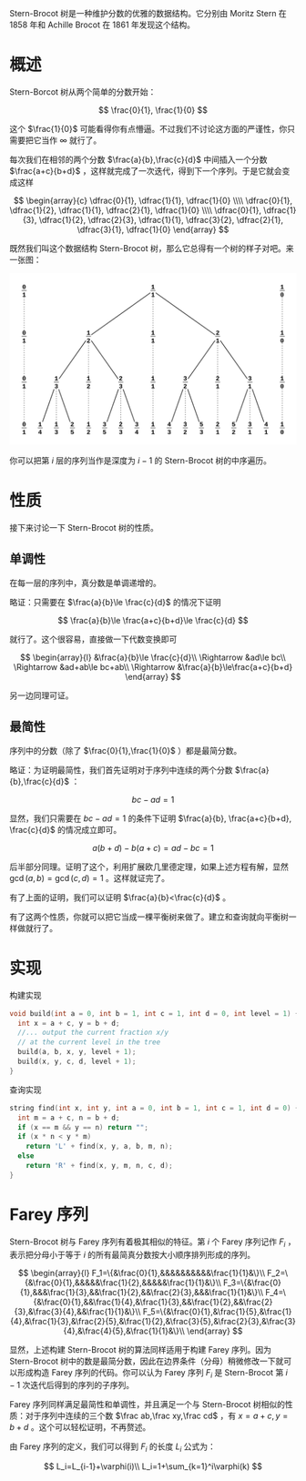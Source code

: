 Stern-Brocot 树是一种维护分数的优雅的数据结构。它分别由 Moritz Stern 在 1858 年和 Achille Brocot 在 1861 年发现这个结构。

# 概述

Stern-Borcot 树从两个简单的分数开始：

$$
\frac{0}{1}, \frac{1}{0}
$$

这个 $\frac{1}{0}$ 可能看得你有点懵逼。不过我们不讨论这方面的严谨性，你只需要把它当作 $\infty$ 就行了。

每次我们在相邻的两个分数 $\frac{a}{b},\frac{c}{d}$ 中间插入一个分数 $\frac{a+c}{b+d}$ ，这样就完成了一次迭代，得到下一个序列。于是它就会变成这样

$$
\begin{array}{c}
\dfrac{0}{1}, \dfrac{1}{1}, \dfrac{1}{0} \\\\
\dfrac{0}{1}, \dfrac{1}{2}, \dfrac{1}{1}, \dfrac{2}{1}, \dfrac{1}{0} \\\\
\dfrac{0}{1}, \dfrac{1}{3}, \dfrac{1}{2}, \dfrac{2}{3}, \dfrac{1}{1}, \dfrac{3}{2}, \dfrac{2}{1}, \dfrac{3}{1}, \dfrac{1}{0}
\end{array}
$$

既然我们叫这个数据结构 Stern-Brocot 树，那么它总得有一个树的样子对吧。来一张图：

![pic](./images/stern-brocot1.png)

你可以把第 $i$ 层的序列当作是深度为 $i-1$ 的 Stern-Brocot 树的中序遍历。

# 性质

接下来讨论一下 Stern-Brocot 树的性质。

## 单调性

在每一层的序列中，真分数是单调递增的。

略证：只需要在 $\frac{a}{b}\le \frac{c}{d}$ 的情况下证明

$$
\frac{a}{b}\le \frac{a+c}{b+d}\le \frac{c}{d}
$$

就行了。这个很容易，直接做一下代数变换即可

$$
\begin{array}{l}
&\frac{a}{b}\le \frac{c}{d}\\
\Rightarrow &ad\le bc\\
\Rightarrow &ad+ab\le bc+ab\\
\Rightarrow &\frac{a}{b}\le\frac{a+c}{b+d}
\end{array}
$$

另一边同理可证。

## 最简性

序列中的分数（除了 $\frac{0}{1},\frac{1}{0}$ ）都是最简分数。

略证：为证明最简性，我们首先证明对于序列中连续的两个分数 $\frac{a}{b},\frac{c}{d}$ ：

$$
bc-ad=1
$$

显然，我们只需要在 $bc-ad=1$ 的条件下证明 $\frac{a}{b}, \frac{a+c}{b+d}, \frac{c}{d}$ 的情况成立即可。

$$
a(b+d)-b(a+c)=ad-bc=1
$$

后半部分同理。证明了这个，利用扩展欧几里德定理，如果上述方程有解，显然 $\gcd(a,b)=\gcd(c,d)=1$ 。这样就证完了。

有了上面的证明，我们可以证明 $\frac{a}{b}<\frac{c}{d}$ 。

有了这两个性质，你就可以把它当成一棵平衡树来做了。建立和查询就向平衡树一样做就行了。

# 实现

构建实现

```cpp
void build(int a = 0, int b = 1, int c = 1, int d = 0, int level = 1) {
  int x = a + c, y = b + d;
  //... output the current fraction x/y
  // at the current level in the tree
  build(a, b, x, y, level + 1);
  build(x, y, c, d, level + 1);
}
```

查询实现

```cpp
string find(int x, int y, int a = 0, int b = 1, int c = 1, int d = 0) {
  int m = a + c, n = b + d;
  if (x == m && y == n) return "";
  if (x * n < y * m)
    return 'L' + find(x, y, a, b, m, n);
  else
    return 'R' + find(x, y, m, n, c, d);
}
```

# Farey 序列

Stern-Brocot 树与 Farey 序列有着极其相似的特征。第 $i$ 个 Farey 序列记作 $F_i$ ，表示把分母小于等于 $i$ 的所有最简真分数按大小顺序排列形成的序列。

$$
\begin{array}{l}
F_1=\{&\frac{0}{1},&&&&&&&&&&\frac{1}{1}&\}\\
F_2=\{&\frac{0}{1},&&&&&\frac{1}{2},&&&&&\frac{1}{1}&\}\\
F_3=\{&\frac{0}{1},&&&\frac{1}{3},&&\frac{1}{2},&&\frac{2}{3},&&&\frac{1}{1}&\}\\
F_4=\{&\frac{0}{1},&&\frac{1}{4},&\frac{1}{3},&&\frac{1}{2},&&\frac{2}{3},&\frac{3}{4},&&\frac{1}{1}&\}\\
F_5=\{&\frac{0}{1},&\frac{1}{5},&\frac{1}{4},&\frac{1}{3},&\frac{2}{5},&\frac{1}{2},&\frac{3}{5},&\frac{2}{3},&\frac{3}{4},&\frac{4}{5},&\frac{1}{1}&\}\\
\end{array}
$$

显然，上述构建 Stern-Brocot 树的算法同样适用于构建 Farey 序列。因为 Stern-Brocot 树中的数是最简分数，因此在边界条件（分母）稍微修改一下就可以形成构造 Farey 序列的代码。你可以认为 Farey 序列 $F_i$ 是 Stern-Brocot 第 $i-1$ 次迭代后得到的序列的子序列。

Farey 序列同样满足最简性和单调性，并且满足一个与 Stern-Brocot 树相似的性质：对于序列中连续的三个数 $\frac ab,\frac xy,\frac cd$ ，有 $x=a+c,y=b+d$ 。这个可以轻松证明，不再赘述。

由 Farey 序列的定义，我们可以得到 $F_i$ 的长度 $L_i$ 公式为：

$$
L_i=L_{i-1}+\varphi(i)\\
L_i=1+\sum_{k=1}^i\varphi(k)
$$
